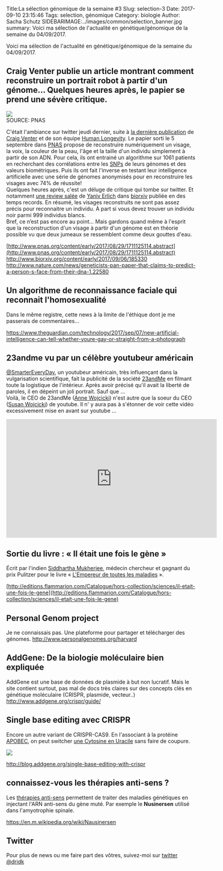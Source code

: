 Title:La sélection génomique de la semaine #3
Slug: selection-3
Date: 2017-09-10 23:15:46
Tags: selection, génomique
Category: biologie
Author: Sacha Schutz
SIDEBARIMAGE:../images/common/selection_banner.jpg
summary: Voici ma sélection de l'actualité en génétique/génomique de la semaine du 04/09/2017. 

Voici ma sélection de l'actualité en génétique/génomique de la semaine du 04/09/2017.

## Craig Venter publie un article montrant comment reconstruire un portrait robot à partir d'un génome... Quelques heures après, le papier se prend une sévère critique.

<div class="figure"> <img src="../images/selection3/face.png" />  <div class="legend">SOURCE: PNAS</div>   </div>

C'était l'ambiance sur twitter jeudi dernier, suite à [la dernière publication](http://www.pnas.org/content/early/2017/08/29/1711125114.abstract) de [Craig Venter](https://fr.wikipedia.org/wiki/Craig_Venter) et de son équipe [Human Longevity](http://www.humanlongevity.com/). Le papier sorti le 5 septembre dans [PNAS](http://www.pnas.org/) propose de reconstruire numériquement un visage, la voix, la couleur de la peau, l'âge et la taille d'un individu simplement à partir de son ADN. Pour cela, ils ont entrainé un algorithme sur 1061 patients en recherchant des corrélations entre les [SNPs](https://fr.wikipedia.org/wiki/Polymorphisme_nucl%C3%A9otidique) de leurs génomes et des valeurs biométriques. Puis ils ont fait l'inverse en testant leur intelligence artificielle avec une série de génomes anonymisés pour en reconstruire les visages avec 74% de réussite!         
Quelques heures après, c'est un déluge de critique qui tombe sur twitter. Et notamment [une review salée](http://www.biorxiv.org/content/early/2017/09/06/185330) de [Yaniv Erlich](https://twitter.com/erlichya?lang=fr) dans [biorxiv](http://www.biorxiv.org/content/early/2017/09/06/185330) publiée en des temps records. En résumé, les visages reconstruits ne sont pas assez précis pour reconnaitre un individu. À part si vous devez trouver un individu noir parmi 999 individus blancs.    
Bref, ce n’est pas encore au point...  Mais gardons quand même à l'esprit que la reconstruction d'un visage à partir d'un génome est en théorie possible vu que deux jumeaux se ressemblent comme deux gouttes d'eau.

[http://www.pnas.org/content/early/2017/08/29/1711125114.abstract](http://www.pnas.org/content/early/2017/08/29/1711125114.abstract)    
[http://www.biorxiv.org/content/early/2017/09/06/185330 ](http://www.biorxiv.org/content/early/2017/09/06/185330)    
[http://www.nature.com/news/geneticists-pan-paper-that-claims-to-predict-a-person-s-face-from-their-dna-1.22580 ](http://www.nature.com/news/geneticists-pan-paper-that-claims-to-predict-a-person-s-face-from-their-dna-1.22580)  

## Un algorithme de reconnaissance faciale qui reconnait l'homosexualité
Dans le même registre, cette news à la limite de l'éthique dont je me passerais de commentaires... 

[https://www.theguardian.com/technology/2017/sep/07/new-artificial-intelligence-can-tell-whether-youre-gay-or-straight-from-a-photograph ](https://www.theguardian.com/technology/2017/sep/07/new-artificial-intelligence-can-tell-whether-youre-gay-or-straight-from-a-photograph)

## 23andme vu par un célèbre youtubeur américain     
[@SmarterEveryDay](https://www.youtube.com/user/destinws2), un youtubeur américain, très influençant dans la vulgarisation scientifique, fait la publicité de la société [23andMe](https://fr.wikipedia.org/wiki/23andMe) en filmant toute la logistique de l'intérieur. Après avoir précisé qu'il avait la liberté de paroles, il en dépeint un joli portrait.
Sauf que ...              
Voilà, le CEO de 23andMe ([Anne Wojcicki](https://fr.wikipedia.org/wiki/Anne_Wojcicki)) n'est autre que la soeur du CEO ([Susan Wojcicki](https://fr.wikipedia.org/wiki/Susan_Wojcicki)) de youtube. Il n' y aura pas à s'étonner de voir cette vidéo excessivement mise en avant sur youtube ...

<iframe width="560" height="315" src="https://www.youtube.com/embed/U3EEmVfbKNs?rel=0" frameborder="0" allowfullscreen></iframe>

## Sortie du livre : « Il était une fois le gène »
Écrit par l'indien [Siddhartha Mukherjee](https://fr.wikipedia.org/wiki/Siddhartha_Mukherjee), médecin chercheur et gagnant du prix Pulitzer pour le livre « [L'Empereur de toutes les maladies](https://www.babelio.com/livres/Siddhartha-Lempereur-de-toutes-les-maladies--Une-biographie/527260) ».

[http://editions.flammarion.com/Catalogue/hors-collection/sciences/il-etait-une-fois-le-gene](http://editions.flammarion.com/Catalogue/hors-collection/sciences/il-etait-une-fois-le-gene)

## Personal Genom project 
Je ne connaissais pas. Une plateforme pour partager et télécharger des génomes. 
[http://www.personalgenomes.org/harvard ](http://www.personalgenomes.org/harvard)

## AddGene: De la biologie moléculaire bien expliquée
AddGene est une base de données de plasmide à but non lucratif. Mais le site contient surtout, pas mal de docs très claires sur des concepts clés en génétique moléculaire (CRISPR, plasmide, vecteur..)
[http://www.addgene.org/crispr/guide/ ](http://www.addgene.org/crispr/guide/)

## Single base editing avec CRISPR
Encore un autre variant de CRISPR-CAS9. En l'associant à la protéine [APOBEC](https://en.wikipedia.org/wiki/APOBEC), on peut switcher [une Cytosine en Uracile](https://fr.wikipedia.org/wiki/%C3%89dition_(biologie)#Cytidine_en_Uridine) sans faire de coupure. 

<div class="figure"> <img src="../images/selection3/singleBaseEditing_MG_2016_8_12-01.png" />  </div>

[ http://blog.addgene.org/single-base-editing-with-crispr ](http://blog.addgene.org/single-base-editing-with-crispr)

## connaissez-vous les thérapies anti-sens ? 
Les [thérapies anti-sens](https://fr.wikipedia.org/wiki/Th%C3%A9rapie_antisens) permettent de traiter des maladies génétiques en injectant l'ARN anti-sens du gène muté. Par exemple le **Nusinersen** utilisé dans l'amyotrophie spinale.     

[https://en.m.wikipedia.org/wiki/Nausinersen ](https://en.m.wikipedia.org/wiki/Nusinersen)

## Twitter
Pour plus de news ou me faire part des vôtres, suivez-moi sur [twitter @dridk](https://twitter.com/dridk)

